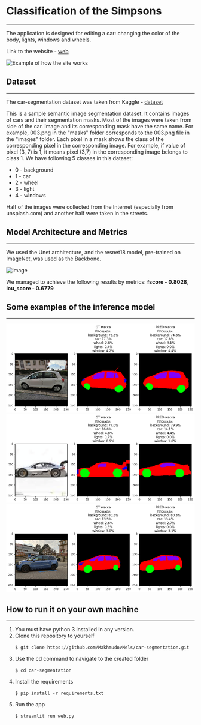 # Classification of the Simpsons
---
The application is designed for editing a car: changing the color of the body, lights, windows and wheels.

Link to the website - [web](https://car-segmentation.streamlit.app/)


![Example of how the site works](media/car-editing.gif)

## Dataset
---
The car-segmentation dataset was taken from Kaggle - [dataset](https://www.kaggle.com/datasets/intelecai/car-segmentation)

This is a sample semantic image segmentation dataset. It contains images of cars and their segmentation masks. Most of the images were taken from side of the car. Image and its corresponding mask have the same name. For example, 003.png in the "masks" folder corresponds to the 003.png file in the "images" folder. Each pixel in a mask shows the class of the corresponding pixel in the corresponding image. For example, if value of pixel (3, 7) is 1, it means pixel (3,7) in the corresponding image belongs to class 1. We have following 5 classes in this dataset:

- 0 - background
- 1 - car
- 2 - wheel
- 3 - light
- 4 - windows

Half of the images were collected from the Internet (especially from unsplash.com) and another half were taken in the streets.

## Model Architecture and Metrics
---
We used the Unet architecture, and the resnet18 model, pre-trained on ImageNet, was used as the Backbone.

![image](https://www.frontiersin.org/files/Articles/1084096/fonc-13-1084096-HTML-r1/image_m/fonc-13-1084096-g001.jpg)

We managed to achieve the following results by metrics: **fscore - 0.8028**, **iou_score - 0.6779**
## Some examples of the inference model
---
![image](media/car1.png)
![image](media/car2.png)
![image](media/car3.png)

## How to run it on your own machine
---
1. You must have python 3 installed in any version.
2. Clone this repository to yourself
   ```
   $ git clone https://github.com/MakhmudovMels/car-segmentation.git
   ```
3. Use the cd command to navigate to the created folder
   ```
   $ cd car-segmentation
   ```
4. Install the requirements
   ```
   $ pip install -r requirements.txt
   ```
5. Run the app
   ```
   $ streamlit run web.py
   ```

